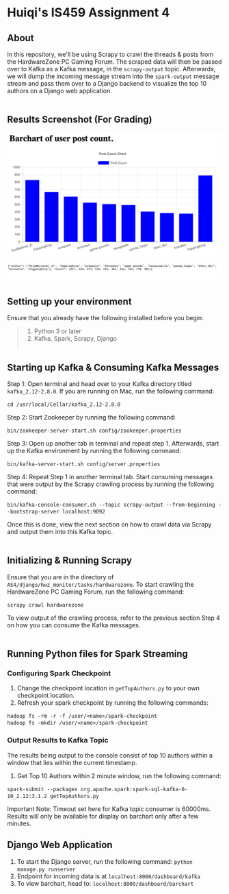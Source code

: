 # Huiqi's IS459 Assignment 4

## About
In this repository, we'll be using Scrapy to crawl the threads & posts from the HardwareZone PC Gaming Forum. The scraped data will then be passed over to Kafka as a Kafka message, in the ```scrapy-output``` topic. Afterwards, we will dump the incoming message stream into the ```spark-output``` message stream and pass them over to a Django backend to visualize the top 10 authors on a Django web application.
<br><br>

## Results Screenshot (For Grading)
<img src='PostCountBarChart.png'>
<img src='JSONResponse.png'>

## Setting up your environment
Ensure that you already have the following installed before you begin:
> 1) Python 3 or later
> 2) Kafka, Spark, Scrapy, Django
<br><br>

## Starting up Kafka & Consuming Kafka Messages
Step 1: Open terminal and head over to your Kafka directory titled ```kafka_2.12-2.8.0```. If you are running on Mac, run the following command:
```
cd /usr/local/Cellar/kafka_2.12-2.8.0
```

Step 2: Start Zookeeper by running the following command: 
```
bin/zookeeper-server-start.sh config/zookeeper.properties
```

Step 3: Open up another tab in terminal and repeat step 1. Afterwards, start up the Kafka environment by running the following command:

```
bin/kafka-server-start.sh config/server.properties
```

Step 4: Repeat Step 1 in another terminal tab. Start consuming messages that were output by the Scrapy crawling process by running the following command: 
```
bin/kafka-console-consumer.sh --topic scrapy-output --from-beginning --bootstrap-server localhost:9092
```

Once this is done, view the next section on how to crawl data via Scrapy and output them into this Kafka topic. <br><br>

## Initializing & Running Scrapy
Ensure that you are in the directory of ```AS4/django/hwz_monitor/tasks/hardwarezone```. To start crawling the HardwareZone PC Gaming Forum, run the following command:
```
scrapy crawl hardwarezone
```
To view output of the crawling process, refer to the previous section Step 4 on how you can consume the Kafka messages. <br><br>

## Running Python files for Spark Streaming

### Configuring Spark Checkpoint
1) Change the checkpoint location in ```getTopAuthors.py``` to your own checkpoint location. 
2) Refresh your spark checkpoint by running the following commands:
```
hadoop fs -rm -r -f /user/<name>/spark-checkpoint
hadoop fs -mkdir /user/<name>/spark-checkpoint
```

### Output Results to Kafka Topic

The results being output to the console consist of top 10 authors within a window that lies within the current timestamp.

1) Get Top 10 Authors within 2 minute window, run the following command:
```
spark-submit --packages org.apache.spark:spark-sql-kafka-0-10_2.12:3.1.2 getTopAuthors.py
```
Important Note: Timeout set here for Kafka topic consumer is 60000ms. Results will only be available for display on barchart only after a few minutes. 

## Django Web Application 
1. To start the Django server, run the following command: 
```python manage.py runserver```
2. Endpoint for incoming data is at ```localhost:8000/dashboard/kafka```
3. To view barchart, head to: ```localhost:8000/dashboard/barchart```










